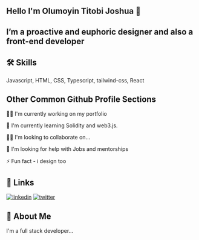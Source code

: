 
## Hello I'm Olumoyin Titobi Joshua 👋


##  I’m a proactive and euphoric designer and also a front-end developer
## 🛠 Skills
Javascript, HTML, CSS, Typescript, tailwind-css, React 


## Other Common Github Profile Sections
👩‍💻 I'm currently working on my portfolio

🧠 I'm currently learning Solidity and web3.js.

👯‍♀️ I'm looking to collaborate on...

🤔 I'm looking for help with Jobs and mentorships

⚡️ Fun fact - i design too


## 🔗 Links
[![linkedin](https://img.shields.io/badge/linkedin-0A66C2?style=for-the-badge&logo=linkedin&logoColor=white)](https://www.linkedin.com/in/titobioluwa-olumoyin-5200141b8/)
[![twitter](https://img.shields.io/badge/twitter-1DA1F2?style=for-the-badge&logo=twitter&logoColor=white)](https://twitter.com/titobzzz)


## 🚀 About Me
I'm a full stack developer...

